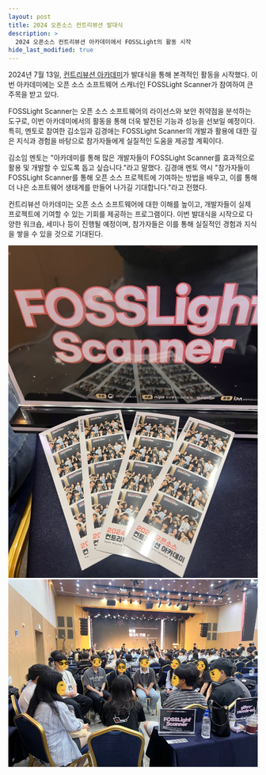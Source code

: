 ```yaml
---
layout: post
title: 2024 오픈소스 컨트리뷰션 발대식
description: >
  2024 오픈소스 컨트리뷰션 아카데미에서 FOSSLight의 활동 시작
hide_last_modified: true
---
```


2024년 7월 13일, <a href="https://www.oss.kr/contribution_academy"> 컨트리뷰션 아카데미</a>가 발대식을 통해 본격적인 활동을 시작했다. 이번 아카데미에는 오픈 소스 소프트웨어 스캐너인 FOSSLight Scanner가 참여하여 큰 주목을 받고 있다.

FOSSLight Scanner는 오픈 소스 소프트웨어의 라이선스와 보안 취약점을 분석하는 도구로, 이번 아카데미에서의 활동을 통해 더욱 발전된 기능과 성능을 선보일 예정이다. 특히, 멘토로 참여한 김소임과 김경애는 FOSSLight Scanner의 개발과 활용에 대한 깊은 지식과 경험을 바탕으로 참가자들에게 실질적인 도움을 제공할 계획이다.

김소임 멘토는 "아카데미를 통해 많은 개발자들이 FOSSLight Scanner를 효과적으로 활용 및 개발할 수 있도록 돕고 싶습니다."라고 말했다. 김경애 멘토 역시 "참가자들이 FOSSLight Scanner를 통해 오픈 소스 프로젝트에 기여하는 방법을 배우고, 이를 통해 더 나은 소프트웨어 생태계를 만들어 나가길 기대합니다."라고 전했다.

컨트리뷰션 아카데미는 오픈 소스 소프트웨어에 대한 이해를 높이고, 개발자들이 실제 프로젝트에 기여할 수 있는 기회를 제공하는 프로그램이다. 이번 발대식을 시작으로 다양한 워크숍, 세미나 등이 진행될 예정이며, 참가자들은 이를 통해 실질적인 경험과 지식을 쌓을 수 있을 것으로 기대된다.

![](../../assets/img/news/240713/240713_2.JPG)
![](../../assets/img/news/240713/240713.png)